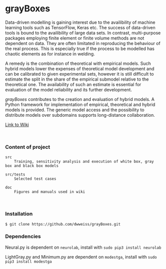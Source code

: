 # grayBoxes

Data-driven modelling is gaining interest due to the availibility of machine learning tools such as TensorFlow, Keras etc. The success of data-driven tools is bound to the availibility of large data sets. In contrast, multi-purpose packages employing finite element or finite volume methods are not dependent on data. They are often limitated in reproducing the behaviour of the real process. This is especially true if the process to be modelled has chaotic elements as for instance in welding.

A remedy is the combination of theoretical with empirical models. Such hybrid models lower the expenses of theoretical model development and can be calibrated to given experimental sets, however it is still difficult to estimate the split in the share of the empirical submodel relative to the theoretical one. The availability of such an estimate is essential for evaluation of the model reliability and its further development.

_grayBoxes_ contributes to the creation and evaluation of hybrid models. A Python framework for implementation of empirical, theoretical and hybrid models is provided. The generic model access and the possibility to distribute models over subdomains supports long-distance collaboration.

[Link to Wiki](https://github.com/dwweiss/grayBoxes/wiki)

<br>

### Content of project 

    src 
        Training, sensitivity analysis and execution of white box, gray box and black box models

    src/tests
        Selected test cases

    doc
        Figures and manuals used in wiki
        

### Installation

    $ git clone https://github.com/dwweiss/grayBoxes.git


### Dependencies

Neural.py is dependent on `neurolab`, install with `sudo pip3 install neurolab`

LightGray.py and Minimum.py are dependent on `modestga`, install with `sudo pip3 install modestga`
